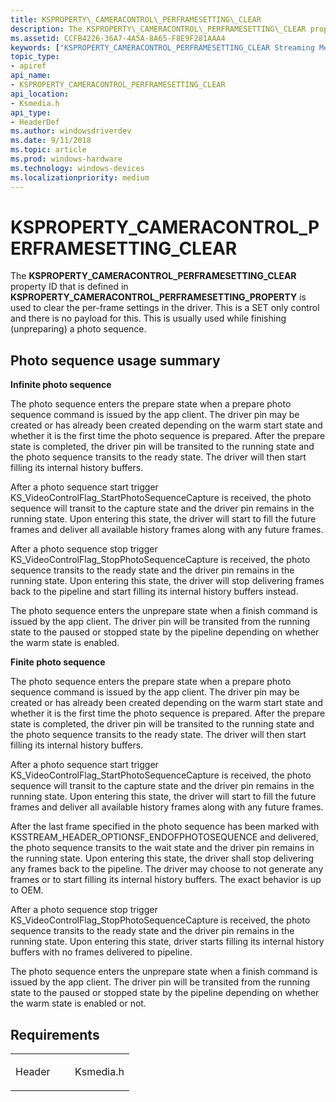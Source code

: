 ```yaml
---
title: KSPROPERTY\_CAMERACONTROL\_PERFRAMESETTING\_CLEAR
description: The KSPROPERTY\_CAMERACONTROL\_PERFRAMESETTING\_CLEAR property ID that is defined in KSPROPERTY\_CAMERACONTROL\_PERFRAMESETTING\_PROPERTY is used to clear the per-frame settings in the driver.
ms.assetid: CCFB4226-36A7-4A5A-8A65-F8E9F281AAA4
keywords: ["KSPROPERTY_CAMERACONTROL_PERFRAMESETTING_CLEAR Streaming Media Devices"]
topic_type:
- apiref
api_name:
- KSPROPERTY_CAMERACONTROL_PERFRAMESETTING_CLEAR
api_location:
- Ksmedia.h
api_type:
- HeaderDef
ms.author: windowsdriverdev
ms.date: 9/11/2018
ms.topic: article
ms.prod: windows-hardware
ms.technology: windows-devices
ms.localizationpriority: medium
---
```


# KSPROPERTY\_CAMERACONTROL\_PERFRAMESETTING\_CLEAR

The **KSPROPERTY\_CAMERACONTROL\_PERFRAMESETTING\_CLEAR** property ID that is defined in **KSPROPERTY\_CAMERACONTROL\_PERFRAMESETTING\_PROPERTY** is used to clear the per-frame settings in the driver. This is a SET only control and there is no payload for this. This is usually used while finishing (unpreparing) a photo sequence.

## Photo sequence usage summary


**Infinite photo sequence**

The photo sequence enters the prepare state when a prepare photo sequence command is issued by the app client. The driver pin may be created or has already been created depending on the warm start state and whether it is the first time the photo sequence is prepared. After the prepare state is completed, the driver pin will be transited to the running state and the photo sequence transits to the ready state. The driver will then start filling its internal history buffers.

After a photo sequence start trigger KS\_VideoControlFlag\_StartPhotoSequenceCapture is received, the photo sequence will transit to the capture state and the driver pin remains in the running state. Upon entering this state, the driver will start to fill the future frames and deliver all available history frames along with any future frames.

After a photo sequence stop trigger KS\_VideoControlFlag\_StopPhotoSequenceCapture is received, the photo sequence transits to the ready state and the driver pin remains in the running state. Upon entering this state, the driver will stop delivering frames back to the pipeline and start filling its internal history buffers instead.

The photo sequence enters the unprepare state when a finish command is issued by the app client. The driver pin will be transited from the running state to the paused or stopped state by the pipeline depending on whether the warm state is enabled.

**Finite photo sequence**

The photo sequence enters the prepare state when a prepare photo sequence command is issued by the app client. The driver pin may be created or has already been created depending on the warm start state and whether it is the first time the photo sequence is prepared. After the prepare state is completed, the driver pin will be transited to the running state and the photo sequence transits to the ready state. The driver will then start filling its internal history buffers.

After a photo sequence start trigger KS\_VideoControlFlag\_StartPhotoSequenceCapture is received, the photo sequence will transit to the capture state and the driver pin remains in the running state. Upon entering this state, the driver will start to fill the future frames and deliver all available history frames along with any future frames.

After the last frame specified in the photo sequence has been marked with KSSTREAM\_HEADER\_OPTIONSF\_ENDOFPHOTOSEQUENCE and delivered, the photo sequence transits to the wait state and the driver pin remains in the running state. Upon entering this state, the driver shall stop delivering any frames back to the pipeline. The driver may choose to not generate any frames or to start filling its internal history buffers. The exact behavior is up to OEM.

After a photo sequence stop trigger KS\_VideoControlFlag\_StopPhotoSequenceCapture is received, the photo sequence transits to the ready state and the driver pin remains in the running state. Upon entering this state, driver starts filling its internal history buffers with no frames delivered to pipeline.

The photo sequence enters the unprepare state when a finish command is issued by the app client. The driver pin will be transited from the running state to the paused or stopped state by the pipeline depending on whether the warm state is enabled or not.

## Requirements

<table>
<colgroup>
<col width="50%" />
<col width="50%" />
</colgroup>
<tbody>
<tr class="odd">
<td><p>Header</p></td>
<td>Ksmedia.h</td>
</tr>
</tbody>
</table>
